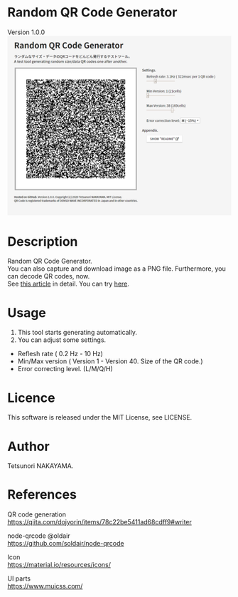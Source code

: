 # Random QR Code Generator
Version 1.0.0  
<img src="./images/screenShot.png" width="800px">

# Description
Random QR Code Generator.   
You can also capture and download image as a PNG file. Furthermore, you can decode QR codes, now.  
See [this article](https://qiita.com/tetunori_lego/items/4d0da075224abbaa4389) in detail. You can try [here](https://tetunori.github.io/HTML5WebcamTester/).

# Usage
1. This tool starts generating automatically.
2. You can adjust some settings.
 - Reflesh rate ( 0.2 Hz - 10 Hz)
 - Min/Max version ( Version 1 - Version 40. Size of the QR code.)
 - Error correcting level. (L/M/Q/H)

# Licence
This software is released under the MIT License, see LICENSE.

# Author
Tetsunori NAKAYAMA.

# References
QR code generation  
https://qiita.com/dojyorin/items/78c22be5411ad68cdff9#writer

node-qrcode @oldair  
https://github.com/soldair/node-qrcode

Icon  
https://material.io/resources/icons/

UI parts  
https://www.muicss.com/
